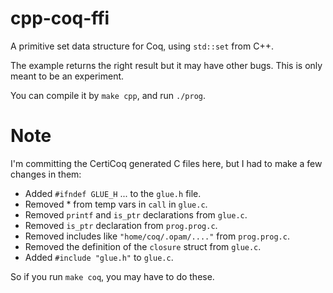 # cpp-coq-ffi

A primitive set data structure for Coq, using `std::set` from C++.

The example returns the right result but it may have other bugs. This is only meant to be an experiment.

You can compile it by `make cpp`, and run `./prog`.

# Note

I'm committing the CertiCoq generated C files here, but I had to make a few changes in them:

- Added `#ifndef GLUE_H` ... to the `glue.h` file.
- Removed * from temp vars in `call` in `glue.c`.
- Removed `printf` and `is_ptr` declarations from `glue.c`.
- Removed `is_ptr` declaration from `prog.prog.c`.
- Removed includes like `"home/coq/.opam/...."` from `prog.prog.c`.
- Removed the definition of the `closure` struct from `glue.c`.
- Added `#include "glue.h"` to `glue.c`.

So if you run `make coq`, you may have to do these.
